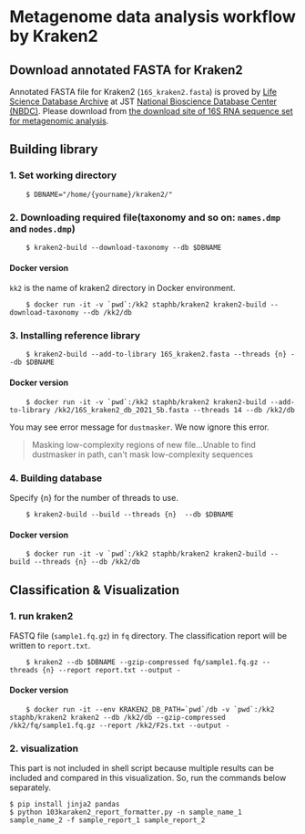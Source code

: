 # Metagenome data analysis workflow by Kraken2 

## Download annotated FASTA for Kraken2

Annotated FASTA file for Kraken2 (`16S_kraken2.fasta`) is proved by [Life Science Database Archive](https://dbarchive.biosciencedbc.jp/index-e.html) at JST [National Bioscience Database Center (NBDC)](https://biosciencedbc.jp/en/).
Please download from [the download site of 16S RNA sequence set for metagenomic analysis](https://dbarchive.biosciencedbc.jp/en/metagenomerefdb/download.html).

## Building library 

### 1. Set working directory
```
    $ DBNAME="/home/{yourname}/kraken2/"
```

### 2. Downloading required file(taxonomy and so on: `names.dmp` and `nodes.dmp`)
```
    $ kraken2-build --download-taxonomy --db $DBNAME
```

#### Docker version
`kk2` is the name of kraken2 directory in Docker environment.

```
    $ docker run -it -v `pwd`:/kk2 staphb/kraken2 kraken2-build --download-taxonomy --db /kk2/db
```

### 3. Installing reference library  

```
    $ kraken2-build --add-to-library 16S_kraken2.fasta --threads {n} --db $DBNAME
```

#### Docker version
```
    $ docker run -it -v `pwd`:/kk2 staphb/kraken2 kraken2-build --add-to-library /kk2/16S_kraken2_db_2021_5b.fasta --threads 14 --db /kk2/db
```

You may see error message for `dustmasker`. We now ignore this error.
> Masking low-complexity regions of new file...Unable to find dustmasker in path, can't mask low-complexity sequences

### 4. Building database
Specify {n} for the number of threads to use.

```
    $ kraken2-build --build --threads {n}  --db $DBNAME
```

#### Docker version
```
    $ docker run -it -v `pwd`:/kk2 staphb/kraken2 kraken2-build --build --threads {n} --db /kk2/db
```


## Classification & Visualization

### 1. run kraken2

FASTQ file (`sample1.fq.gz`) in `fq` directory.
The classification report will be written to `report.txt`.

```
    $ kraken2 --db $DBNAME --gzip-compressed fq/sample1.fq.gz --threads {n} --report report.txt --output -
```

#### Docker version

```
    $ docker run -it --env KRAKEN2_DB_PATH=`pwd`/db -v `pwd`:/kk2 staphb/kraken2 kraken2 --db /kk2/db --gzip-compressed /kk2/fq/sample1.fq.gz --report /kk2/F2s.txt --output - 
 ```

### 2. visualization

This part is not included in shell script because multiple results can be included and compared in this visualization.
So, run the commands below separately.

```
$ pip install jinja2 pandas
$ python 103karaken2_report_formatter.py -n sample_name_1 sample_name_2 -f sample_report_1 sample_report_2
```